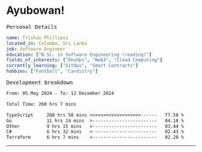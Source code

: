 # Ayubowan!

<samp>Personal Details</samp>

```yaml
name: Trishan Phillipsz
located_in: Colombo, Sri Lanka
job: Software Engineer
education: ["B.Sc. in Software Engineering (reading)"]
fields_of_interests: ["DevOps", "Web3", "Cloud Computing"]
currently_learning: ["GitOps", "Smart Contracts"]
hobbies: ["Football", "Cardistry"]
```

<samp>Development breakdown</samp>

<!--START_SECTION:waka-->

```txt
From: 05 May 2024 - To: 12 December 2024

Total Time: 260 hrs 7 mins

TypeScript     208 hrs 58 mins >>>>>>>>>>>>>>>>>>>------   77.58 %
Go             11 hrs 14 mins  >------------------------   04.18 %
Other          9 hrs 15 mins   >------------------------   03.44 %
C#             6 hrs 32 mins   >------------------------   02.43 %
Terraform      6 hrs 7 mins    >------------------------   02.28 %
```

<!--END_SECTION:waka-->

---
